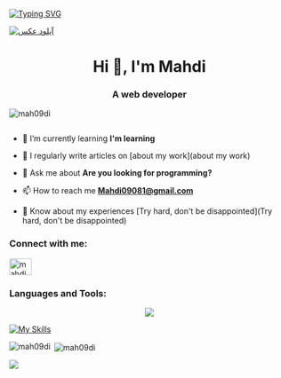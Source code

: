 
<a href="https://git.io/typing-svg"><img src="https://readme-typing-svg.demolab.com?font=Fira+Code&pause=1000&color=F700E7&random=false&width=435&lines=Hello%2C+I+am+a+front-end+programmer" alt="Typing SVG" /></a>


<a href="https://uupload.ir/" target="_blank"><img src="https://s8.uupload.ir/files/profile_header_e0e.png" border="0" alt="آپلود عکس" /></a>
<h1 align="center">Hi 👋, I'm Mahdi</h1>
<h3 align="center">A web developer</h3>


<p align="left"> <img src="https://komarev.com/ghpvc/?username=mah09di&label=Profile%20views&color=0e75b6&style=flat" alt="mah09di" /> </p>

<p align="left"> <a href="https://twitter.com/" target="blank"><img src="https://img.shields.io/twitter/follow/?logo=twitter&style=for-the-badge" alt="" /></a> </p>

- 🌱 I’m currently learning **I'm learning**

- 📝 I regularly write articles on [about my work](about my work)

- 💬 Ask me about **Are you looking for programming?**

- 📫 How to reach me **Mahdi09081@gmail.com**

- 📄 Know about my experiences [Try hard, don't be disappointed](Try hard, don't be disappointed)

<h3 align="left">Connect with me:</h3>
<p align="left">
<a href="https://instagram.com/mahdi.hash.emi" target="blank"><img align="center" src="https://raw.githubusercontent.com/rahuldkjain/github-profile-readme-generator/master/src/images/icons/Social/instagram.svg" alt="mahdi.hash.emi" height="30" width="40" /></a>
</p>

<h3 align="left">Languages and Tools:</h3>





<p align="center"> <a href="https://skillicons.dev"> <img src="https://skillicons.dev/icons?i=js,html,css,react,vue,sass&perline=3)]" /> </a> </p>





[![My Skills](https://skillicons.dev/icons?i=js,html,css,react,vue,sass&perline=3)](https://skillicons.dev)







<p><img align="left" src="https://github-readme-stats.vercel.app/api/top-langs?username=mah09di&show_icons=true&locale=en&layout=compact" alt="mah09di" /></p>

<p>&nbsp;<img align="center" src="https://github-readme-stats.vercel.app/api?username=mah09di&show_icons=true&locale=en" alt="mah09di" /></p>

<img src="https://github-profile-trophy.vercel.app/?username=ryo-ma&column=-1"/>






